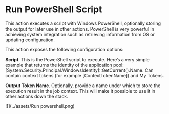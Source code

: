 # Run PowerShell Script

This action executes a script with Windows PowerShell, optionally storing the output for later use in other actions. PowerShell is very powerful in achieving system integration such as retrieving information from OS or updating configuration.

This action exposes the following configuration options:

**Script**. This is the PowerShell script to execute. Here’s a very simple example that returns the identity of the application pool: [System.Security.Principal.WindowsIdentity]::GetCurrent().Name. Can contain context tokens (for example [ContextTokenName]) and My Tokens.

**Output Token Name**. Optionally, provide a name under which to store the execution result in the job context. This will make it possible to use it in other actions down the stack.

![](../assets/Run powershell.png)